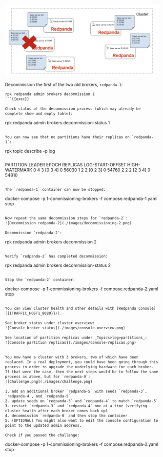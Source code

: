 ![Decommission redpanda-1](./images/decommissioning-1.png)

Decommission the first of the two old brokers, `redpanda-1`:

```
rpk redpanda admin brokers decommission 1
```{{exec}}

Check status of the decommission process (which may already be complete show and empty table):

```
rpk redpanda admin brokers decommission-status 1
```{{exec}}

You can now see that no partitions have their replicas on `redpanda-1`:

```
rpk topic describe -p log
```{{exec}}

```
PARTITION  LEADER  EPOCH  REPLICAS  LOG-START-OFFSET  HIGH-WATERMARK
0          4       3      [0 3 4]   0                 56030
1          2       2      [0 2 3]   0                 54760
2          2       2      [2 3 4]   0                 54810
```

The `redpanda-1` container can now be stopped:

```
docker-compose -p 1-commissioning-brokers -f compose.redpanda-1.yaml stop
```{{exec}}

Now repeat the same decommission steps for `redpanda-2`:
![Decommission redpanda-2](./images/decommissioning-2.png)

Decommission `redpanda-2`:

```
rpk redpanda admin brokers decommission 2
```{{exec}}

Verify `redpanda-2` has completed decommission:

```
rpk redpanda admin brokers decommission-status 2
```{{exec}}

Stop the `redpanda-2` container:

```
docker-compose -p 1-commissioning-brokers -f compose.redpanda-2.yaml stop
```{{exec}}

You can view cluster health and other details with [Redpanda Console]({{TRAFFIC_HOST1_8080}}/).

See broker status under cluster overview:
![Console broker status](./images/console-overview.png)

See location of partition replicas under _Topics>log>partitions_:
![Console partition replicas](./images/console-replicas.png)


You now have a cluster with 3 brokers, two of which have been replaced. In a real deployment, you could have been going through this process in order to upgrade the underlying hardware for each broker. If that were the case, then the next steps would be to follow the same process as above, but for `redpanda-0`:
![Challenge.png](./images/challenge.png)

1. add an additional broker `redpanda-5` with seeds `redpanda-3`, `redpanda-4`, and `redpanda-5`
2. update seeds on `redpanda-3` and `redpanda-4` to match `redpanda-5`
3. restart `redpanda-3` and `redpanda-4` one at a time (verifying cluster health after each broker comes back up)
4. decommission `redpanda-0` and then stop the container
5. (OPTIONAL) You might also want to edit the console configuration to point to the updated admin address.

Check if you passed the challenge:
```
docker-compose -p 1-commissioning-brokers -f compose.redpanda-2.yaml stop
```{{exec}}